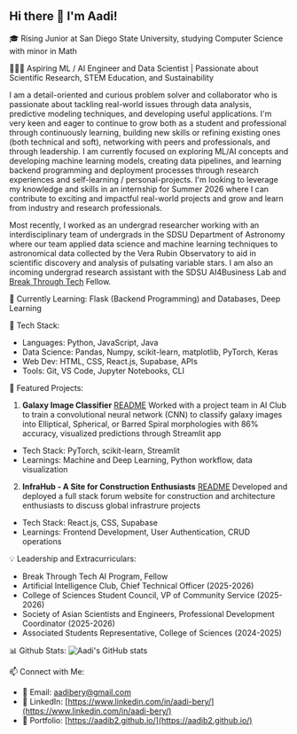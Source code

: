 ## Hi there 👋 I'm Aadi!
🎓 Rising Junior at San Diego State University, studying Computer Science with minor in Math

👨🏻‍💻 Aspiring ML / AI Engineer and Data Scientist | Passionate about Scientific Research, STEM Education, and Sustainability

I am a detail-oriented and curious problem solver and collaborator who is passionate about tackling real-world issues through data analysis, predictive modeling techniques, and developing useful applications. I'm very keen and eager to continue to grow both as a student and professional through continuously learning, building new skills or refining existing ones (both technical and soft), networking with peers and professionals, and through leadership. I am currently focused on exploring ML/AI concepts and developing machine learning models, creating data pipelines, and learning backend programming and deployment processes through research experiences and self-learning / personal-projects. I'm looking to leverage my knowledge and skills in an internship for Summer 2026 where I can contribute to exciting and impactful real-world projects and grow and learn from industry and research professionals.

Most recently, I worked as an undergrad researcher working with an interdisciplinary team of undergrads in the SDSU Department of Astronomy where our team applied data science and machine learning techniques to astronomical data collected by the Vera Rubin Observatory to aid in scientific discovery and analysis of pulsating variable stars. I am also an incoming undergrad research assistant with the SDSU AI4Business Lab and [Break Through Tech](https://www.breakthroughtech.org/) Fellow.

🌱 Currently Learning: Flask (Backend Programming) and Databases, Deep Learning

🤖 Tech Stack:
- Languages: Python, JavaScript, Java
- Data Science: Pandas, Numpy, scikit-learn, matplotlib, PyTorch, Keras
- Web Dev: HTML, CSS, React.js, Supabase, APIs
- Tools: Git, VS Code, Jupyter Notebooks, CLI

🚀 Featured Projects:
1. **Galaxy Image Classifier** [README](https://github.com/aadib2/Galaxy-Image-Classification)
Worked with a project team in AI Club to train a convolutional neural network (CNN) to classify galaxy images into Elliptical, Spherical, or Barred Spiral morphologies with 86% accuracy, visualized predictions through Streamlit app
- Tech Stack: PyTorch, scikit-learn, Streamlit
- Learnings: Machine and Deep Learning, Python workflow, data visualization

2. **InfraHub - A Site for Construction Enthusiasts** [README](https://github.com/aadib2/Infrahub-Forum-Site)
Developed and deployed a full stack forum website for construction and architecture enthusiasts to discuss global infrastrure projects
- Tech Stack: React.js, CSS, Supabase
- Learnings: Frontend Development, User Authentication, CRUD operations

💡 Leadership and Extracurriculars:
- Break Through Tech AI Program, Fellow
- Artificial Intelligence Club, Chief Technical Officer (2025-2026)
- College of Sciences Student Council, VP of Community Service (2025-2026)
- Society of Asian Scientists and Engineers, Professional Development Coordinator (2025-2026)
- Associated Students Representative, College of Sciences (2024-2025)

📊 Github Stats: ![Aadi's GitHub stats](https://github-readme-stats.vercel.app/api?username=aadib2&show_icons=true&theme=dark)

📫 Connect with Me:
- 📧 Email: aadibery@gmail.com
- 🔗 LinkedIn: [https://www.linkedin.com/in/aadi-bery/](https://www.linkedin.com/in/aadi-bery/)
- 🔗 Portfolio: [https://aadib2.github.io/](https://aadib2.github.io/)
